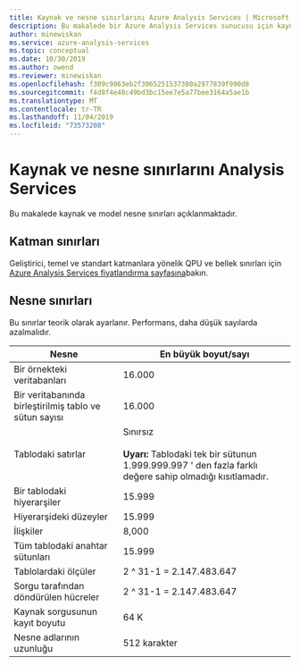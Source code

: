 ```yaml
---
title: Kaynak ve nesne sınırlarını Azure Analysis Services | Microsoft Docs
description: Bu makalede bir Azure Analysis Services sunucusu için kaynak ve nesne sınırları açıklanmaktadır.
author: minewiskan
ms.service: azure-analysis-services
ms.topic: conceptual
ms.date: 10/30/2019
ms.author: owend
ms.reviewer: minewiskan
ms.openlocfilehash: f309c9863eb2f3065251537380a2977839f990d8
ms.sourcegitcommit: f4d8f4e48c49bd3bc15ee7e5a77bee3164a5ae1b
ms.translationtype: MT
ms.contentlocale: tr-TR
ms.lasthandoff: 11/04/2019
ms.locfileid: "73573208"
---
```

# <a name="analysis-services-resource-and-object-limits"></a>Kaynak ve nesne sınırlarını Analysis Services

Bu makalede kaynak ve model nesne sınırları açıklanmaktadır.

## <a name="tier-limits"></a>Katman sınırları

Geliştirici, temel ve standart katmanlara yönelik QPU ve bellek sınırları için [Azure Analysis Services fiyatlandırma sayfasına](https://azure.microsoft.com/pricing/details/analysis-services/)bakın.

## <a name="object-limits"></a>Nesne sınırları

Bu sınırlar teorik olarak ayarlanır. Performans, daha düşük sayılarda azalmalıdır.

|Nesne|En büyük boyut/sayı|  
|------------|----------------------------|  
|Bir örnekteki veritabanları|16.000|  
|Bir veritabanında birleştirilmiş tablo ve sütun sayısı|16.000|  
|Tablodaki satırlar|Sınırsız<br /><br /> **Uyarı:** Tablodaki tek bir sütunun 1.999.999.997 ' den fazla farklı değere sahip olmadığı kısıtlamadır.|  
|Bir tablodaki hiyerarşiler|15.999|  
|Hiyerarşideki düzeyler|15.999|  
|İlişkiler|8,000|  
|Tüm tablodaki anahtar sütunları|15.999|  
|Tablolardaki ölçüler|2 ^ 31-1 = 2.147.483.647|  
|Sorgu tarafından döndürülen hücreler|2 ^ 31-1 = 2.147.483.647|  
|Kaynak sorgusunun kayıt boyutu|64 K|  
|Nesne adlarının uzunluğu|512 karakter|  


